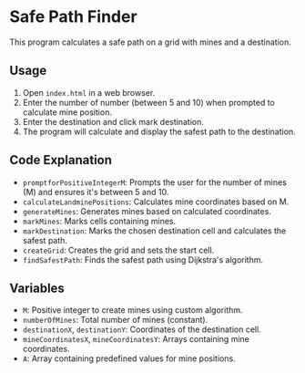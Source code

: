 # Safe Path Finder

This program calculates a safe path on a grid with mines and a destination.

## Usage

1. Open `index.html` in a web browser.
2. Enter the number of number (between 5 and 10) when prompted to calculate mine position.
3. Enter the destination and click mark destination.
4. The program will calculate and display the safest path to the destination.

## Code Explanation

- `promptforPositiveIntegerM`: Prompts the user for the number of mines (M) and ensures it's between 5 and 10.
- `calculateLandminePositions`: Calculates mine coordinates based on M.
- `generateMines`: Generates mines based on calculated coordinates.
- `markMines`: Marks cells containing mines.
- `markDestination`: Marks the chosen destination cell and calculates the safest path.
- `createGrid`: Creates the grid and sets the start cell.
- `findSafestPath`: Finds the safest path using Dijkstra's algorithm.

## Variables

- `M`: Positive integer to create mines using custom algorithm.
- `numberOfMines`: Total number of mines (constant).
- `destinationX`, `destinationY`: Coordinates of the destination cell.
- `mineCoordinatesX`, `mineCoordinatesY`: Arrays containing mine coordinates.
- `A`: Array containing predefined values for mine positions.


